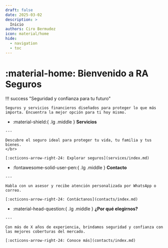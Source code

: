 ```yaml
---
draft: false
date: 2025-03-02
description: >
  Inicio
authors: Ciro Bermudez
icon: material/home
hide: 
  - navigation
  - toc
---
```


# :material-home: Bienvenido a RA Seguros


!!! success "Seguridad y confianza para tu futuro"

    Seguros y servicios financieros diseñados para proteger lo que más importa. Encuentra la mejor opción para ti hoy mismo.


<div class="grid cards" markdown>

-    :material-shield:{ .lg .middle } __Servicios__

    ---

    Descubre el seguro ideal para proteger tu vida, tu familia y tus bienes.
    </br>

    [:octicons-arrow-right-24: Explorar seguros](services/index.md)

	
	
-    :fontawesome-solid-user-pen:{ .lg .middle } __Contacto__

    ---

    Habla con un asesor y recibe atención personalizada por WhatsApp o correo.

    [:octicons-arrow-right-24: Contáctanos](contacts/index.md)


-    :material-head-question:{ .lg .middle } __¿Por qué elegirnos?__

    ---

    Con más de X años de experiencia, brindamos seguridad y confianza con las mejores coberturas del mercado.

    [:octicons-arrow-right-24: Conoce más](contacts/index.md)


</div>



